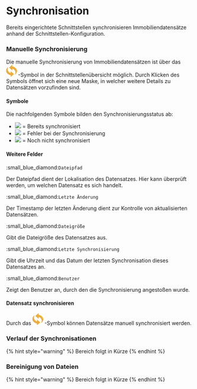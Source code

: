 # Synchronisation

Bereits eingerichtete Schnittstellen synchronisieren Immobiliendatensätze anhand der Schnittstellen-Konfiguration.

### Manuelle Synchronisierung

Die manuelle Synchronisierung von Immobiliendatensätzen ist über das ![](../../../.gitbook/assets/sync.svg)-Symbol in der Schnittstellenübersicht möglich. Durch Klicken des Symbols öffnet sich eine neue Maske, in welcher weitere Details zu Datensätzen vorzufinden sind.

#### Symbole

Die nachfolgenden Symbole bilden den Synchronisierungsstatus ab:

* ![](../../../.gitbook/assets/status\_1.svg) = Bereits synchronisiert
* ![](../../../.gitbook/assets/status\_2.svg) = Fehler bei der Synchronisierung
* ![](../../../.gitbook/assets/status\_0.svg) = Noch nicht synchronisiert

#### Weitere Felder

:small\_blue\_diamond:`Dateipfad`

Der Dateipfad dient der Lokalisation des Datensatzes. Hier kann überprüft werden, um welchen Datensatz es sich handelt.

:small\_blue\_diamond:`Letzte Änderung`

Der Timestamp der letzten Änderung dient zur Kontrolle von aktualisierten Datensätzen.

:small\_blue\_diamond:`Dateigröße`

Gibt die Dateigröße des Datensatzes aus.

:small\_blue\_diamond:`Letzte Synchronisierung`

Gibt die Uhrzeit und das Datum der letzten Synchronisation dieses Datensatzes an.&#x20;

:small\_blue\_diamond:`Benutzer`

Zeigt den Benutzer an, durch den die Synchronisierung angestoßen wurde.

#### Datensatz synchronisieren

Durch das ![](../../../.gitbook/assets/sync.svg)-Symbol können Datensätze manuell synchronisiert werden.

### Verlauf der Synchronisationen

{% hint style="warning" %}
Bereich folgt in Kürze
{% endhint %}

### Bereinigung von Dateien

{% hint style="warning" %}
Bereich folgt in Kürze
{% endhint %}
